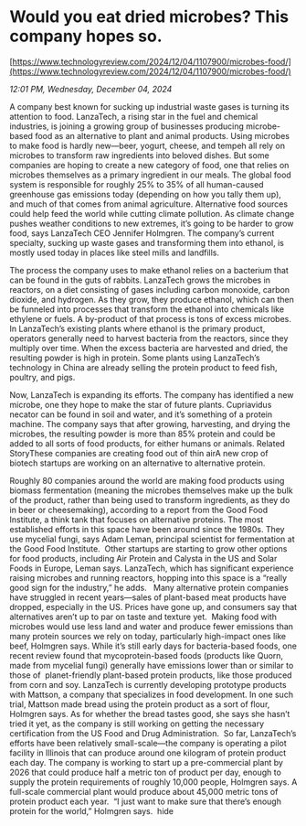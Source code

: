 # Would you eat dried microbes? This company hopes so.

[https://www.technologyreview.com/2024/12/04/1107900/microbes-food/](https://www.technologyreview.com/2024/12/04/1107900/microbes-food/)

*12:01 PM, Wednesday, December 04, 2024*

A company best known for sucking up industrial waste gases is turning its attention to food. LanzaTech, a rising star in the fuel and chemical industries, is joining a growing group of businesses producing microbe-based food as an alternative to plant and animal products. Using microbes to make food is hardly new—beer, yogurt, cheese, and tempeh all rely on microbes to transform raw ingredients into beloved dishes. But some companies are hoping to create a new category of food, one that relies on microbes themselves as a primary ingredient in our meals.  The global food system is responsible for roughly 25% to 35% of all human-caused greenhouse gas emissions today (depending on how you tally them up), and much of that comes from animal agriculture. Alternative food sources could help feed the world while cutting climate pollution. As climate change pushes weather conditions to new extremes, it’s going to be harder to grow food, says LanzaTech CEO Jennifer Holmgren. The company’s current specialty, sucking up waste gases and transforming them into ethanol, is mostly used today in places like steel mills and landfills.

The process the company uses to make ethanol relies on a bacterium that can be found in the guts of rabbits. LanzaTech grows the microbes in reactors, on a diet consisting of gases including carbon monoxide, carbon dioxide, and hydrogen. As they grow, they produce ethanol, which can then be funneled into processes that transform the ethanol into chemicals like ethylene or fuels. A by-product of that process is tons of excess microbes. In LanzaTech’s existing plants where ethanol is the primary product, operators generally need to harvest bacteria from the reactors, since they multiply over time. When the excess bacteria are harvested and dried, the resulting powder is high in protein. Some plants using LanzaTech’s technology in China are already selling the protein product to feed fish, poultry, and pigs.

Now, LanzaTech is expanding its efforts. The company has identified a new microbe, one they hope to make the star of future plants. Cupriavidus necator can be found in soil and water, and it’s something of a protein machine. The company says that after growing, harvesting, and drying the microbes, the resulting powder is more than 85% protein and could be added to all sorts of food products, for either humans or animals. Related StoryThese companies are creating food out of thin airA new crop of biotech startups are working on an alternative to alternative protein.

Roughly 80 companies around the world are making food products using biomass fermentation (meaning the microbes themselves make up the bulk of the product, rather than being used to transform ingredients, as they do in beer or cheesemaking), according to a report from the Good Food Institute, a think tank that focuses on alternative proteins. The most established efforts in this space have been around since the 1980s. They use mycelial fungi, says Adam Leman, principal scientist for fermentation at the Good Food Institute.  Other startups are starting to grow other options for food products, including Air Protein and Calysta in the US and Solar Foods in Europe, Leman says. LanzaTech, which has significant experience raising microbes and running reactors, hopping into this space is a “really good sign for the industry,” he adds.   Many alternative protein companies have struggled in recent years—sales of plant-based meat products have dropped, especially in the US. Prices have gone up, and consumers say that alternatives aren’t up to par on taste and texture yet.  Making food with microbes would use less land and water and produce fewer emissions than many protein sources we rely on today, particularly high-impact ones like beef, Holmgren says. While it’s still early days for bacteria-based foods, one recent review found that mycoprotein-based foods (products like Quorn, made from mycelial fungi) generally have emissions lower than or similar to those of  planet-friendly plant-based protein products, like those produced from corn and soy. LanzaTech is currently developing prototype products with Mattson, a company that specializes in food development. In one such trial, Mattson made bread using the protein product as a sort of flour, Holmgren says. As for whether the bread tastes good, she says she hasn’t tried it yet, as the company is still working on getting the necessary certification from the US Food and Drug Administration.  So far, LanzaTech’s efforts have been relatively small-scale—the company is operating a pilot facility in Illinois that can produce around one kilogram of protein product each day. The company is working to start up a pre-commercial plant by 2026 that could produce half a metric ton of product per day, enough to supply the protein requirements of roughly 10,000 people, Holmgren says. A full-scale commercial plant would produce about 45,000 metric tons of protein product each year.  “I just want to make sure that there’s enough protein for the world,” Holmgren says.   hide

